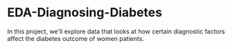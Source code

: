 # EDA-Diagnosing-Diabetes
In this project, we'll explore data that looks at how certain diagnostic factors affect the diabetes outcome of women patients.
